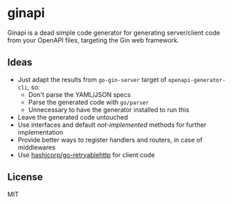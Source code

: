 # ginapi

Ginapi is a dead simple code generator for generating server/client code from your OpenAPI files, targeting the Gin web
framework.

## Ideas

* Just adapt the results from `go-gin-server` target of `openapi-generator-cli`, so:
    * Don't parse the YAML/JSON specs
    * Parse the generated code with `go/parser`
    * Unnecessary to have the generator installed to run this
* Leave the generated code untouched
* Use interfaces and default *not-implemented* methods for further implementation
* Provide better ways to register handlers and routers, in case of middlewares
* Use [hashicorp/go-retryablehttp] for client code

[hashicorp/go-retryablehttp]: https://github.com/hashicorp/go-retryablehttp

## License

MIT
